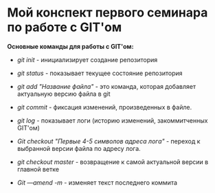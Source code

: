 # Мой конспект первого семинара по работе с GIT'ом

**Основные команды для работы с GIT'ом:**

* *git init* - инициализирует создание репозитория 

* *git status* - показывает текущее состояние репозитория

* *git add "Название файла"* - это команда, которая добавляет актуальную версию файла в git

* *git commit* - фиксация изменений, произведенных в файле. 

* *git log* - показывает логи (историю изменений, закоммитченных GIT'ом)

* *Git checkout "Первые 4-5 символов адреса лога"* - переход к выбранной версии файла по адресу лога.

* *git checkout master* - возвращение к самой актуальной версии в главной ветке 

* *Git —amend -m* - изменяет текст последнего коммита